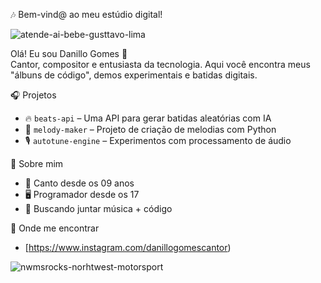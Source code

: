  🎶 Bem-vind@ ao meu estúdio digital!

![atende-ai-bebe-gusttavo-lima](https://github.com/user-attachments/assets/ce4e878a-5fe8-4f7f-a391-0d5cc8784206)


Olá! Eu sou Danillo Gomes 🎤  
Cantor, compositor e entusiasta da tecnologia. Aqui você encontra meus "álbuns de código", demos experimentais e batidas digitais.

 🎧 Projetos
- 🔥 `beats-api` – Uma API para gerar batidas aleatórias com IA
- 🎹 `melody-maker` – Projeto de criação de melodias com Python
- 🎙️ `autotune-engine` – Experimentos com processamento de áudio

 🎼 Sobre mim
- 🎵 Canto desde os 09 anos
- 🖥️ Programador desde os 17
- 🚀 Buscando juntar música + código

 📡 Onde me encontrar
- [https://www.instagram.com/danillogomescantor)

![nwmsrocks-norhtwest-motorsport](https://github.com/user-attachments/assets/0b71fe79-da4c-4a50-ace6-e1097f66a7af)

